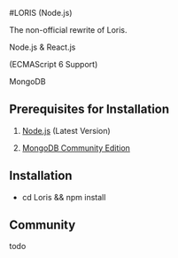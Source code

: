 #LORIS (Node.js)

The non-official rewrite of Loris.

Node.js & React.js

(ECMAScript 6 Support)

MongoDB

## Prerequisites for Installation

1. [Node.js](https://nodejs.org/en/) (Latest Version)

2. [MongoDB Community Edition](https://www.mongodb.com)

## Installation

* cd Loris && npm install

## Community

todo